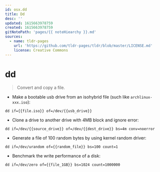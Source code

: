 ```yaml
---
id: osx.dd
title: Dd
desc: ''
updated: 1615663978759
created: 1615663978759
gitNotePath: 'pages/{{ noteHiearchy }}.md'
sources:
  - name: tldr-pages
    url: 'https://github.com/tldr-pages/tldr/blob/master/LICENSE.md'
    license: Creative Commons
---
```

# dd

> Convert and copy a file.

- Make a bootable usb drive from an isohybrid file (such like `archlinux-xxx.iso`):

`dd if={{file.iso}} of=/dev/{{usb_drive}}`

- Clone a drive to another drive with 4MB block and ignore error:

`dd if=/dev/{{source_drive}} of=/dev/{{dest_drive}} bs=4m conv=noerror`

- Generate a file of 100 random bytes by using kernel random driver:

`dd if=/dev/urandom of={{random_file}} bs=100 count=1`

- Benchmark the write performance of a disk:

`dd if=/dev/zero of={{file_1GB}} bs=1024 count=1000000`

